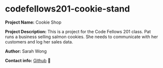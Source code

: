 # codefellows201-cookie-stand

**Project Name:** Cookie Shop


**Project Description:** This is a project for the Code Fellows 201 class. Pat runs a business selling salmon cookies. She needs to communicate with her customers and log her sales data.

**Author:** Sarah Wong

**Contact info:** [Github](https://github.com/sarahltwong) :space_invader:

